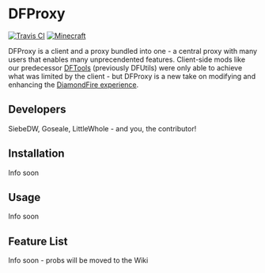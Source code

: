 # DFProxy
[![Travis CI](https://img.shields.io/travis/DFProxy/DFProxy)](https://travis-ci.org/DFProxy/DFProxy)
[![Minecraft](https://img.shields.io/badge/minecraft-1.13.2-informational)](https://minecraft.gamepedia.com/Java_Edition_1.13.2/)

DFProxy is a client and a proxy bundled into one - a central proxy with many users that enables many unprecendented features. Client-side mods like our predecessor [DFTools](https://github.com/KSashaDF/DFTools) (previously DFUtils) were only able to achieve what was limited by the client - but DFProxy is a new take on modifying and enhancing the [DiamondFire experience](https://mcdiamondfire.com).
## Developers
SiebeDW, Goseale, LittleWhole - and you, the contributor!
## Installation
Info soon
## Usage
Info soon
## Feature List
Info soon - probs will be moved to the Wiki
